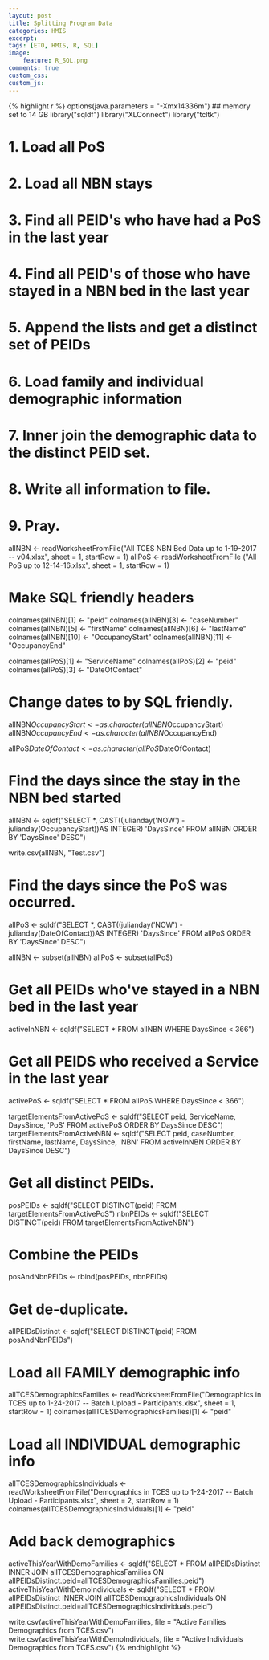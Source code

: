 ```yaml
---
layout: post
title: Splitting Program Data
categories: HMIS
excerpt: 
tags: [ETO, HMIS, R, SQL]
image: 
    feature: R_SQL.png
comments: true
custom_css:
custom_js: 
---
```


{% highlight r %}
options(java.parameters = "-Xmx14336m")  ## memory set to 14 GB
library("sqldf")
library("XLConnect")
library("tcltk")

# 1. Load all PoS 
# 2. Load all NBN stays
# 3. Find all PEID's who have had a PoS in the last year
# 4. Find all PEID's of those who have stayed in a NBN bed in the last year
# 5. Append the lists and get a distinct set of PEIDs
# 6. Load family and individual demographic information
# 7. Inner join the demographic data to the distinct PEID set.
# 8. Write all information to file.
# 9. Pray.


allNBN <- readWorksheetFromFile("All TCES NBN Bed Data up to 1-19-2017 -- v04.xlsx", sheet = 1, startRow = 1)
allPoS <- readWorksheetFromFile ("All PoS up to 12-14-16.xlsx", sheet = 1, startRow = 1)

# Make SQL friendly headers
colnames(allNBN)[1] <- "peid"
colnames(allNBN)[3] <- "caseNumber"
colnames(allNBN)[5] <- "firstName"
colnames(allNBN)[6] <- "lastName"
colnames(allNBN)[10] <- "OccupancyStart"
colnames(allNBN)[11] <- "OccupancyEnd"


colnames(allPoS)[1] <- "ServiceName"
colnames(allPoS)[2] <- "peid"
colnames(allPoS)[3] <- "DateOfContact"

# Change dates to by SQL friendly.
allNBN$OccupancyStart <- as.character(allNBN$OccupancyStart)
allNBN$OccupancyEnd <- as.character(allNBN$OccupancyEnd)

allPoS$DateOfContact <- as.character(allPoS$DateOfContact)

# Find the days since the stay in the NBN bed started
allNBN <- sqldf("SELECT *, CAST((julianday('NOW') - julianday(OccupancyStart))AS INTEGER) 'DaysSince' 
                FROM allNBN 
                ORDER BY 'DaysSince' DESC")

write.csv(allNBN, "Test.csv")

# Find the days since the PoS was occurred.
allPoS <- sqldf("SELECT *, CAST((julianday('NOW') - julianday(DateOfContact))AS INTEGER) 'DaysSince' 
                FROM allPoS 
                ORDER BY 'DaysSince' DESC")


allNBN <- subset(allNBN)
allPoS <- subset(allPoS)

# Get all PEIDs who've stayed in a NBN bed in the last year
activeInNBN <- sqldf("SELECT * FROM allNBN WHERE DaysSince < 366")

# Get all PEIDS who received a Service in the last year
activePoS <- sqldf("SELECT * FROM allPoS WHERE DaysSince < 366")

targetElementsFromActivePoS <- sqldf("SELECT peid, ServiceName, DaysSince, 'PoS' FROM activePoS ORDER BY DaysSince DESC")
targetElementsFromActiveNBN <- sqldf("SELECT peid, caseNumber, firstName, lastName, DaysSince, 'NBN' FROM activeInNBN ORDER BY DaysSince DESC") 

# Get all distinct PEIDs.
posPEIDs <- sqldf("SELECT DISTINCT(peid) FROM targetElementsFromActivePoS")
nbnPEIDs <- sqldf("SELECT DISTINCT(peid) FROM targetElementsFromActiveNBN")

# Combine the PEIDs
posAndNbnPEIDs <- rbind(posPEIDs, nbnPEIDs)

# Get de-duplicate.
allPEIDsDistinct <- sqldf("SELECT DISTINCT(peid) FROM posAndNbnPEIDs")

# Load all FAMILY demographic info
allTCESDemographicsFamilies <- readWorksheetFromFile("Demographics in TCES up to 1-24-2017 -- Batch Upload - Participants.xlsx", sheet = 1, startRow = 1)
colnames(allTCESDemographicsFamilies)[1] <- "peid"

# Load all INDIVIDUAL demographic info
allTCESDemographicsIndividuals <- readWorksheetFromFile("Demographics in TCES up to 1-24-2017 -- Batch Upload - Participants.xlsx", sheet = 2, startRow = 1)
colnames(allTCESDemographicsIndividuals)[1] <- "peid"


# Add back demographics
activeThisYearWithDemoFamilies <- sqldf("SELECT * FROM allPEIDsDistinct INNER JOIN allTCESDemographicsFamilies ON allPEIDsDistinct.peid=allTCESDemographicsFamilies.peid")
activeThisYearWithDemoIndividuals <- sqldf("SELECT * FROM allPEIDsDistinct INNER JOIN allTCESDemographicsIndividuals ON allPEIDsDistinct.peid=allTCESDemographicsIndividuals.peid")

write.csv(activeThisYearWithDemoFamilies, file = "Active Families Demographics from TCES.csv")
write.csv(activeThisYearWithDemoIndividuals, file = "Active Individuals Demographics from TCES.csv")
{% endhighlight %}